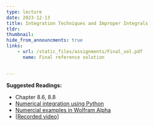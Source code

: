 ```yaml
---
type: lecture
date: 2023-12-13
title: Integration Techniques and Improper Integrals
tldr: 
thumbnail: 
hide_from_announcments: true
links: 
    - url: /static_files/assignments/Final_sol.pdf
      name: Final reference solution


---
```

**Suggested Readings:**
- Chapter 8.6, 8.8
- [Numerical integration using Python](https://patrickwalls.github.io/mathematicalpython/integration/trapezoid-rule/)
- [Numercial examples in Wolfram Alpha](https://www.wolframalpha.com/examples/mathematics/applied-mathematics/numerical-analysis)
- [[Recorded video]](https://youtube.com/playlist?list=PLHNZtBNWQ-86dnD71mT2rK1QVXLAe2b8W&si=eZFjxaYmGxXizQbr)

